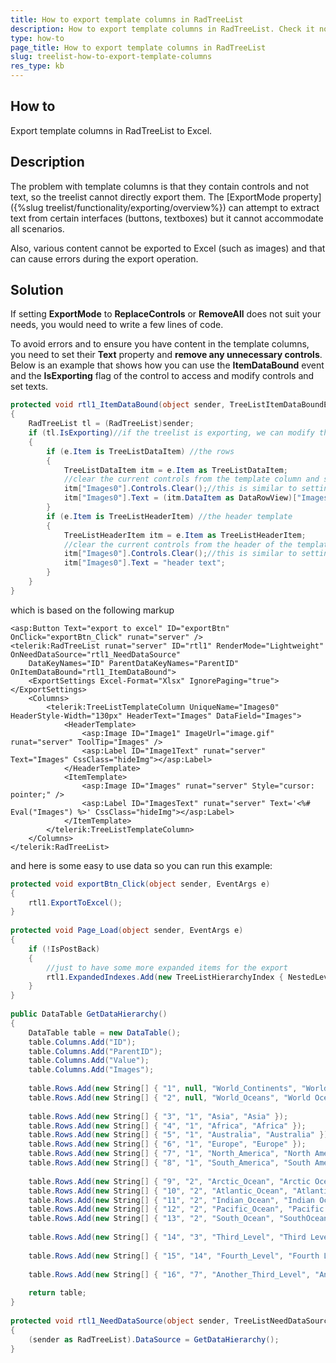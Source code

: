 ```yaml
---
title: How to export template columns in RadTreeList
description: How to export template columns in RadTreeList. Check it now!
type: how-to
page_title: How to export template columns in RadTreeList
slug: treelist-how-to-export-template-columns
res_type: kb
---
```


## How to

Export template columns in RadTreeList to Excel.

## Description

The problem with template columns is that they contain controls and not text, so the treelist cannot directly export them. The [ExportMode property]({%slug treelist/functionality/exporting/overview%}) can attempt to extract text from certain interfaces (buttons, textboxes) but it cannot accommodate all scenarios.

Also, various content cannot be exported to Excel (such as images) and that can cause errors during the export operation.

## Solution

If setting **ExportMode** to **ReplaceControls** or **RemoveAll** does not suit your needs, you would need to write a few lines of code.

To avoid errors and to ensure you have content in the template columns, you need to set their **Text** property and **remove any unnecessary controls**. Below is an example that shows how you can use the **ItemDataBound** event and the **IsExporting** flag of the control to access and modify controls and set texts.

````C#
protected void rtl1_ItemDataBound(object sender, TreeListItemDataBoundEventArgs e)
{
    RadTreeList tl = (RadTreeList)sender;
    if (tl.IsExporting)//if the treelist is exporting, we can modify the items
    {
        if (e.Item is TreeListDataItem) //the rows
        {
            TreeListDataItem itm = e.Item as TreeListDataItem;
            //clear the current controls from the template column and set the cell text to the text we want in it
            itm["Images0"].Controls.Clear();//this is similar to setting ExportMode="RemoveAll"
            itm["Images0"].Text = (itm.DataItem as DataRowView)["Images"].ToString();
        }
        if (e.Item is TreeListHeaderItem) //the header template
        {
            TreeListHeaderItem itm = e.Item as TreeListHeaderItem;
            //clear the current controls from the header of the template column and set the cell text to the text we want in it
            itm["Images0"].Controls.Clear();//this is similar to setting ExportMode="RemoveAll"
            itm["Images0"].Text = "header text";
        }
    }
}
````

which is based on the following markup

````ASPX
<asp:Button Text="export to excel" ID="exportBtn" OnClick="exportBtn_Click" runat="server" />
<telerik:RadTreeList runat="server" ID="rtl1" RenderMode="Lightweight" OnNeedDataSource="rtl1_NeedDataSource"
    DataKeyNames="ID" ParentDataKeyNames="ParentID" OnItemDataBound="rtl1_ItemDataBound">
    <ExportSettings Excel-Format="Xlsx" IgnorePaging="true"></ExportSettings>
    <Columns>
        <telerik:TreeListTemplateColumn UniqueName="Images0" HeaderStyle-Width="130px" HeaderText="Images" DataField="Images">
            <HeaderTemplate>
                <asp:Image ID="Image1" ImageUrl="image.gif" runat="server" ToolTip="Images" />
                <asp:Label ID="Image1Text" runat="server" Text="Images" CssClass="hideImg"></asp:Label>
            </HeaderTemplate>
            <ItemTemplate>
                <asp:Image ID="Images" runat="server" Style="cursor: pointer;" />
                <asp:Label ID="ImagesText" runat="server" Text='<%# Eval("Images") %>' CssClass="hideImg"></asp:Label>
            </ItemTemplate>
        </telerik:TreeListTemplateColumn>
    </Columns>
</telerik:RadTreeList>
````

and here is some easy to use data so you can run this example:

````C#
protected void exportBtn_Click(object sender, EventArgs e)
{
    rtl1.ExportToExcel();
}
 
protected void Page_Load(object sender, EventArgs e)
{
    if (!IsPostBack)
    {
        //just to have some more expanded items for the export
        rtl1.ExpandedIndexes.Add(new TreeListHierarchyIndex { NestedLevel = 0, LevelIndex = 0 });
    }
}
 
public DataTable GetDataHierarchy()
{
    DataTable table = new DataTable();
    table.Columns.Add("ID");
    table.Columns.Add("ParentID");
    table.Columns.Add("Value");
    table.Columns.Add("Images");
 
    table.Rows.Add(new String[] { "1", null, "World_Continents", "World Continents" });
    table.Rows.Add(new String[] { "2", null, "World_Oceans", "World Oceans" });
 
    table.Rows.Add(new String[] { "3", "1", "Asia", "Asia" });
    table.Rows.Add(new String[] { "4", "1", "Africa", "Africa" });
    table.Rows.Add(new String[] { "5", "1", "Australia", "Australia" });
    table.Rows.Add(new String[] { "6", "1", "Europe", "Europe" });
    table.Rows.Add(new String[] { "7", "1", "North_America", "North America" });
    table.Rows.Add(new String[] { "8", "1", "South_America", "South America" });
 
    table.Rows.Add(new String[] { "9", "2", "Arctic_Ocean", "Arctic Ocean" });
    table.Rows.Add(new String[] { "10", "2", "Atlantic_Ocean", "Atlantic Ocean" });
    table.Rows.Add(new String[] { "11", "2", "Indian_Ocean", "Indian Ocean" });
    table.Rows.Add(new String[] { "12", "2", "Pacific_Ocean", "Pacific Ocean" });
    table.Rows.Add(new String[] { "13", "2", "South_Ocean", "SouthOcean" });
 
    table.Rows.Add(new String[] { "14", "3", "Third_Level", "Third Level" });
 
    table.Rows.Add(new String[] { "15", "14", "Fourth_Level", "Fourth Level" });
 
    table.Rows.Add(new String[] { "16", "7", "Another_Third_Level", "Another Third Level" });
 
    return table;
}
 
protected void rtl1_NeedDataSource(object sender, TreeListNeedDataSourceEventArgs e)
{
    (sender as RadTreeList).DataSource = GetDataHierarchy();
}
````

 